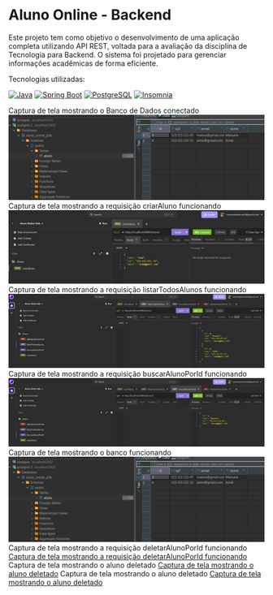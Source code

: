 # Aluno Online - Backend

Este projeto tem como objetivo o desenvolvimento de uma aplicação completa utilizando API REST, voltada para a avaliação da disciplina de Tecnologia para Backend. O sistema foi projetado para gerenciar informações acadêmicas de forma eficiente.

 Tecnologias utilizadas:

[![Java](https://img.shields.io/badge/Java-17-FF0000?style=for-the-badge&logo=java&logoColor=white)](https://www.java.com)
[![Spring Boot](https://img.shields.io/badge/Spring%20Boot-3.4.3-brightgreen?style=for-the-badge&logo=springboot)](https://spring.io/projects/spring-boot)
[![PostgreSQL](https://img.shields.io/badge/PostgreSQL-4169E1?style=for-the-badge&logo=postgresql&logoColor=white)](https://www.postgresql.org)
[![Insomnia](https://img.shields.io/badge/Insomnia-4000BF?style=for-the-badge&logo=insomnia&logoColor=white)](https://insomnia.rest)

Captura de tela mostrando o Banco de Dados conectado
![Captura de tela mostrando o Banco de Dados conectado](src/assets/bancoCriado.png)
Captura de tela mostrando a requisição criarAluno funcionando
![Captura de tela mostrando a requisição criarAluno funcionando](/src/assets/criarAluno.png)
Captura de tela mostrando a requisição listarTodosAlunos funcionando 
![Captura de tela mostrando a requisição listarTodosAlunos funcionando](src/assets/listarTodosAlunos.png)
Captura de tela mostrando a requisição buscarAlunoPorId funcionando
![Captura de tela mostrando a requisição buscarAlunoPorId funcionando](src/assets/buscarALunosPorid.png)
Captura de tela mostrando o banco funcionando
![Captura de tela mostrando o banco funcionando](src/assets/bancoCriado.png)
Captura de tela mostrando a requisição deletarAlunoPorId funcionando 
[Captura de tela mostrando a requisição deletarAlunoPorId funcionando](src/assets/deletarALunoPorId.png)
Captura de tela mostrando o aluno deletado 
[Captura de tela mostrando o aluno deletado](src/assets/alunoDeletado.png)
Captura de tela mostrando o aluno deletado 
[Captura de tela mostrando o aluno deletado](src/assets/alunoDeletado.png)

